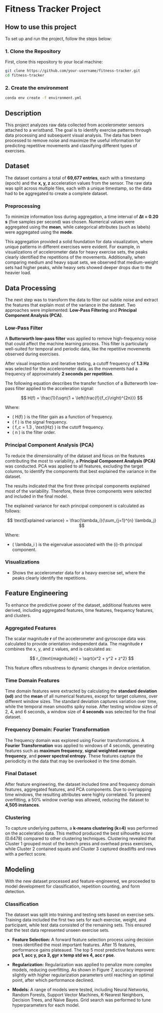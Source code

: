 # Fitness Tracker Project

## How to use this project
To set up and run the project, follow the steps below:

### 1. Clone the Repository

First, clone this repository to your local machine:

```bash
git clone https://github.com/your-username/fitness-tracker.git
cd fitness-tracker
```

### 2. Create the environment
```bash
conda env create -f environment.yml
```

## Description

This project analyzes raw data collected from accelerometer sensors attached to a wristband. The goal is to identify exercise patterns through data processing and subsequent visual analysis. The data has been processed to remove noise and maximize the useful information for predicting repetitive movements and classifying different types of exercises.

## Dataset

The dataset contains a total of **69,677 entries**, each with a timestamp (epoch) and the **x, y, z** acceleration values from the sensor. The raw data was split across multiple files, each with a unique timestamp, so the data had to be aggregated to create a complete dataset.

### Preprocessing

To minimize information loss during aggregation, a time interval of **∆t = 0.20 s** (five samples per second) was chosen. Numerical values were aggregated using the **mean**, while categorical attributes (such as labels) were aggregated using the **mode**.

This aggregation provided a solid foundation for data visualization, where unique patterns in different exercises were evident. For example, in visualizations of accelerometer data for heavy exercise sets, the peaks clearly identified the repetitions of the movements. Additionally, when comparing medium and heavy squat sets, we observed that medium-weight sets had higher peaks, while heavy sets showed deeper drops due to the heavier load.

## Data Processing

The next step was to transform the data to filter out subtle noise and extract the features that explain most of the variance in the dataset. Two approaches were implemented: **Low-Pass Filtering** and **Principal Component Analysis (PCA)**.

### Low-Pass Filter

A **Butterworth low-pass filter** was applied to remove high-frequency noise that could affect the machine learning process. This filter is particularly well-suited for temporal and periodic data, like the repetitive movements observed during exercises.

After visual inspection and iterative testing, a cutoff frequency of **1.3 Hz** was selected for the accelerometer data, as the movements had a frequency of approximately **2 seconds per repetition**.

The following equation describes the transfer function of a Butterworth low-pass filter applied to the acceleration signal:

$$
H(f) = \frac{1}{\sqrt{1 + \left(\frac{f}{f_c}\right)^{2n}}}
$$

Where:
- \( H(f) \) is the filter gain as a function of frequency.
- \( f \) is the signal frequency.
- \( f_c = 1.3 \, \text{Hz} \) is the cutoff frequency.
- \( n \) is the filter order.
### Principal Component Analysis (PCA)

To reduce the dimensionality of the dataset and focus on the features contributing the most to variability, a **Principal Component Analysis (PCA)** was conducted. PCA was applied to all features, excluding the target columns, to identify the components that best explained the variance in the dataset.

The results indicated that the first three principal components explained most of the variability. Therefore, these three components were selected and included in the final model.

The explained variance for each principal component is calculated as follows:

$$
\text{Explained variance} = \frac{\lambda_i}{\sum_{j=1}^{n} \lambda_j}
$$

Where:
- \( \lambda_i \) is the eigenvalue associated with the \(i\)-th principal component.

### Visualizations

- Shows the accelerometer data for a heavy exercise set, where the peaks clearly identify the repetitions.


## Feature Engineering

To enhance the predictive power of the dataset, additional features were derived, including aggregated features, time features, frequency features, and clusters.

### Aggregated Features

The scalar magnitude **r** of the accelerometer and gyroscope data was calculated to provide orientation-independent data. The magnitude **r** combines the x, y, and z values, and is calculated as:

$$
r_{\text{magnitude}} = \sqrt{x^2 + y^2 + z^2}
$$

This feature offers robustness to dynamic changes in device orientation.

### Time Domain Features

Time domain features were extracted by calculating the **standard deviation (sd)** and the **mean** of all numerical features, except for target columns, over different window sizes. The standard deviation captures variation over time, while the temporal mean smooths spiky noise. After testing window sizes of 2, 4, and 6 seconds, a window size of **4 seconds** was selected for the final dataset.

### Frequency Domain: Fourier Transformation

The frequency domain was explored using Fourier transformations. A **Fourier Transformation** was applied to windows of 4 seconds, generating features such as **maximum frequency**, **signal weighted average frequency**, and **power spectral entropy**. These features capture the periodicity in the data that may be overlooked in the time domain.

### Final Dataset

After feature engineering, the dataset included time and frequency domain features, aggregated features, and PCA components. Due to overlapping time windows, the resulting attributes were highly correlated. To prevent overfitting, a 50% window overlap was allowed, reducing the dataset to **4,505 instances**.

### Clustering

To capture underlying patterns, a **k-means clustering (k=4)** was performed on the acceleration data. This method produced the best silhouette score (0.6478) compared to other clustering techniques. Clustering revealed that Cluster 1 grouped most of the bench press and overhead press exercises, while Cluster 2 contained squats and Cluster 3 captured deadlifts and rows with a perfect score.

## Modeling

With the new dataset processed and feature-engineered, we proceeded to model development for classification, repetition counting, and form detection.

### Classification

The dataset was split into training and testing sets based on exercise sets. Training data included the first two sets for each exercise, weight, and participant, while test data consisted of the remaining sets. This ensured that the test data represented unseen exercise sets.

- **Feature Selection:** A forward feature selection process using decision trees identified the most important features. After 15 features, performance gains plateaued. The top 5 most predictive features were: **pca 1, acc y, pca 3, gyr x temp std ws 4, acc r pse**.

- **Regularization:** Regularization was applied to penalize more complex models, reducing overfitting. As shown in Figure 7, accuracy improved slightly with higher regularization parameters until reaching an optimal point, after which performance declined.

- **Models:** A range of models were tested, including Neural Networks, Random Forests, Support Vector Machines, K-Nearest Neighbors, Decision Trees, and Naive Bayes. Grid search was performed to tune hyperparameters for each model.